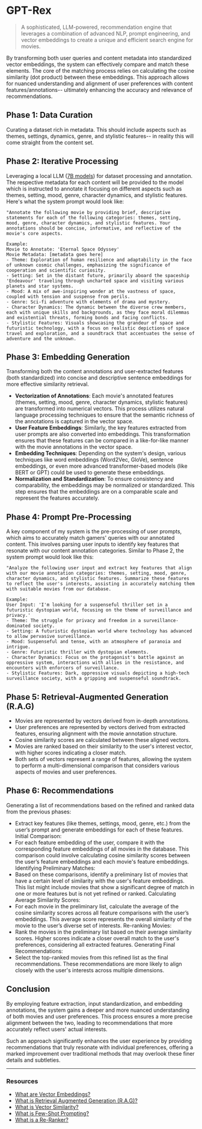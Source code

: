 # GPT-Rex
> A sophisticated, LLM-powered, recommendation engine that leverages a combination of advanced NLP, prompt engineering, and vector embeddings to create a unique and efficient search engine for movies.

By transforming both user queries and content metadata into standardized vector embeddings, the system can effectively compare and match these elements. The core of the matching process relies on calculating the cosine similarity (dot product) between these embeddings. This approach allows for nuanced understanding and alignment of user preferences with content features/annotations-- ultimately enhancing the accuracy and relevance of recommendations.

## Phase 1: Data Curation
Curating a dataset rich in metadata. This should include aspects such as themes, settings, dynamics, genre, and stylistic features-- in reality this will come straight from the content set.

## Phase 2: Iterative Processing
Leveraging a local LLM ([7B models](https://huggingface.co/TheBloke?search_models=-7B)) for dataset processing and annotation. The respective metadata for each content will be provided to the model which is instructed to annotate it focusing on different aspects such as themes, setting, mood, genre, character dynamics, and stylistic features. Here's what the system prompt would look like:

```log
"Annotate the following movie by providing brief, descriptive statements for each of the following categories: themes, setting, mood, genre, character dynamics, and stylistic features. Your annotations should be concise, informative, and reflective of the movie's core aspects.

Example:
Movie to Annotate: 'Eternal Space Odyssey'
Movie Metadata: [metadata goes here]
- Theme: Exploration of human resilience and adaptability in the face of unknown cosmic challenges, emphasizing the significance of cooperation and scientific curiosity.
- Setting: Set in the distant future, primarily aboard the spaceship 'Endeavour' traveling through uncharted space and visiting various planets and star systems.
- Mood: A mix of awe-inspiring wonder at the vastness of space, coupled with tension and suspense from perils.
- Genre: Sci-fi adventure with elements of drama and mystery.
- Character Dynamics: The dynamic between the diverse crew members, each with unique skills and backgrounds, as they face moral dilemmas and existential threats, forming bonds and facing conflicts.
- Stylistic Features: Visuals showcasing the grandeur of space and futuristic technology, with a focus on realistic depictions of space travel and exploration, and a soundtrack that accentuates the sense of adventure and the unknown. 
```
## Phase 3: Embedding Generation

Transforming both the content annotations and user-extracted features (both standardized) into concise and descriptive sentence embeddings for more effective similarity retrieval.
-  **Vectorization of Annotations**: Each movie's annotated features (themes, setting, mood, genre, character dynamics, stylistic features) are transformed into numerical vectors. This process utilizes natural language processing techniques to ensure that the semantic richness of the annotations is captured in the vector space. 
-  **User Feature Embeddings**: Similarly, the key features extracted from user prompts are also converted into embeddings. This transformation ensures that these features can be compared in a like-for-like manner with the movie annotations in the vector space. 
-  **Embedding Techniques**: Depending on the system's design, various techniques like word embeddings (Word2Vec, GloVe), sentence embeddings, or even more advanced transformer-based models (like BERT or GPT) could be used to generate these embeddings. 
-  **Normalization and Standardization**: To ensure consistency and comparability, the embeddings may be normalized or standardized. This step ensures that the embeddings are on a comparable scale and represent the features accurately.

## Phase 4: Prompt Pre-Processing

A key component of my system is the pre-processing of user prompts, which aims to accurately match gamers' queries with our annotated content. This involves parsing user inputs to identify key features that resonate with our content annotation categories. Similar to Phase 2, the system prompt would look like this:

```log
"Analyze the following user input and extract key features that align with our movie annotation categories: themes, setting, mood, genre, character dynamics, and stylistic features. Summarize these features to reflect the user's interests, assisting in accurately matching them with suitable movies from our database.

Example:
User Input: 'I'm looking for a suspenseful thriller set in a futuristic dystopian world, focusing on the theme of surveillance and privacy.'
- Theme: The struggle for privacy and freedom in a surveillance-dominated society.
- Setting: A futuristic dystopian world where technology has advanced to allow pervasive surveillance.
- Mood: Suspenseful and tense, with an atmosphere of paranoia and intrigue.
- Genre: Futuristic thriller with dystopian elements.
- Character Dynamics: Focus on the protagonist's battle against an oppressive system, interactions with allies in the resistance, and encounters with enforcers of surveillance.
- Stylistic Features: Dark, oppressive visuals depicting a high-tech surveillance society, with a gripping and suspenseful soundtrack.
```

## Phase 5: Retrieval-Augmented Generation (R.A.G)

-   Movies are represented by vectors derived from in-depth annotations.
-   User preferences are represented by vectors derived from extracted features, ensuring alignment with the movie annotation structure.
-   Cosine similarity scores are calculated between these aligned vectors.
-   Movies are ranked based on their similarity to the user's interest vector, with higher scores indicating a closer match.
-   Both sets of vectors represent a range of features, allowing the system to perform a multi-dimensional comparison that considers various aspects of movies and user preferences.

## Phase 6: Recommendations

Generating a list of recommendations based on the refined and ranked data from the previous phases:

-   Extract key features (like themes, settings, mood, genre, etc.) from the user’s prompt and generate embeddings for each of these features. Initial Comparison:
-   For each feature embedding of the user, compare it with the corresponding feature embeddings of all movies in the database. This comparison could involve calculating cosine similarity scores between the user’s feature embeddings and each movie's feature embeddings. Identifying Preliminary Matches:
-   Based on these comparisons, identify a preliminary list of movies that have a certain level of similarity with the user's feature embeddings. This list might include movies that show a significant degree of match in one or more features but is not yet refined or ranked. Calculating Average Similarity Scores:
-   For each movie in the preliminary list, calculate the average of the cosine similarity scores across all feature comparisons with the user’s embeddings. This average score represents the overall similarity of the movie to the user’s diverse set of interests. Re-ranking Movies:
-   Rank the movies in the preliminary list based on their average similarity scores. Higher scores indicate a closer overall match to the user's preferences, considering all extracted features. Generating Final Recommendations:
-   Select the top-ranked movies from this refined list as the final recommendations. These recommendations are more likely to align closely with the user's interests across multiple dimensions.

## Conclusion

By employing feature extraction, input standardization, and embedding annotations, the system gains a deeper and more nuanced understanding of both movies and user preferences. This process ensures a more precise alignment between the two, leading to recommendations that more accurately reflect users' actual interests.

Such an approach significantly enhances the user experience by providing recommendations that truly resonate with individual preferences, offering a marked improvement over traditional methods that may overlook these finer details and subtleties.

----------

### Resources

-   [What are Vector Embeddings?](https://www.pinecone.io/learn/vector-embeddings/)
-   [What is Retrieval Augmented Generation (R.A.G)?](https://research.ibm.com/blog/retrieval-augmented-generation-RAG)
-   [What is Vector Similarity?](https://www.pinecone.io/learn/vector-similarity/)
-   [What is Few-Shot Prompting?](https://www.promptingguide.ai/techniques/fewshot)
-   [What is a Re-Ranker?](https://www.pinecone.io/learn/series/rag/rerankers/)
